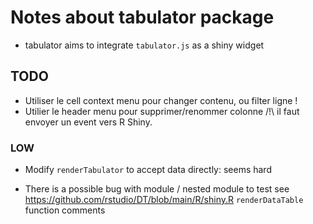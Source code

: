 # Notes about tabulator package

-   tabulator aims to integrate `tabulator.js` as a shiny widget

## TODO

-   Utiliser le cell context menu pour changer contenu, ou filter ligne !
-   Utilier le header menu pour supprimer/renommer colonne /!\ il faut envoyer un event vers R Shiny.


### LOW 
-   Modify `renderTabulator` to accept data directly: seems hard

-   There is a possible bug with module / nested module to test see <https://github.com/rstudio/DT/blob/main/R/shiny.R> `renderDataTable` function comments
